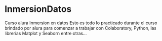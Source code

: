 # InmersionDatos
Curso alura Inmersion en datos
Esto es todo lo practicado durante el curso brindado por alura para comenzar a trabajar con Colaboratory, Python, las librerias Matplot y Seaborn entre otras...
